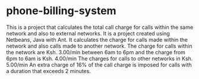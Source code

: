 # phone-billing-system
This is a project that calculates the total call charge for calls within the same network and also to external networks.
It is a project created using Netbeans, Java with Ant.
It calculates the charge for calls made within the network and also calls made to another network.
The charge for calls within the network are Ksh. 3.00/min between 6am to 6pm and the charge from 6pm to 6am is Ksh. 4.00/min
The charges for calls to other networks in Ksh. 5.00/min
An extra charge of 16% of the call charge is imposed for calls with a duration that exceeds 2 minutes.
